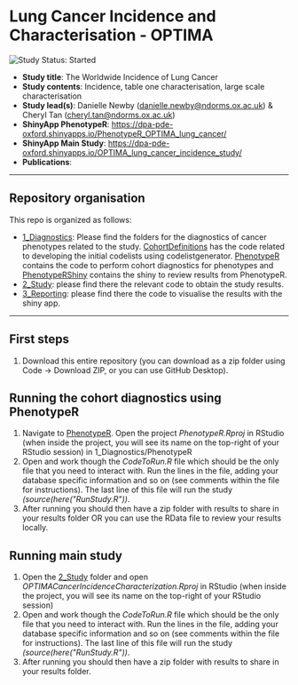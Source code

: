 # Lung Cancer Incidence and Characterisation - OPTIMA
<img src="https://img.shields.io/badge/Study%20Status-Started-blue.svg" alt="Study Status: Started">

- **Study title**: The Worldwide Incidence of Lung Cancer
- **Study contents**: Incidence, table one characterisation, large scale characterisation
- **Study lead(s)**: Danielle Newby (danielle.newby@ndorms.ox.ac.uk) & Cheryl Tan (cheryl.tan@ndorms.ox.ac.uk)
- **ShinyApp PhenotypeR**: https://dpa-pde-oxford.shinyapps.io/PhenotypeR_OPTIMA_lung_cancer/
- **ShinyApp Main Study**: https://dpa-pde-oxford.shinyapps.io/OPTIMA_lung_cancer_incidence_study/
- **Publications**:

---

## Repository organisation

This repo is organized as follows:
- [1_Diagnostics](https://github.com/oxford-pharmacoepi/OPTIMA_incidence_characterization/tree/main/1_Diagnostics): Please find the folders for the diagnostics of cancer phenotypes related to the study. [CohortDefinitions](https://github.com/oxford-pharmacoepi/OPTIMA_incidence_characterization/tree/main/1_Diagnostics/CohortDefinitions) has the code related to developing the initial codelists using codelistgenerator. [PhenotypeR](https://github.com/oxford-pharmacoepi/OPTIMA_incidence_characterization/tree/main/1_Diagnostics/PhenotypeR) contains the code to perform cohort diagnostics for phenotypes and [PhenotypeRShiny](https://github.com/oxford-pharmacoepi/OPTIMA_incidence_characterization/tree/main/1_Diagnostics/PhenotypeRShiny) contains the shiny to review results from PhenotypeR.
- [2_Study](https://github.com/oxford-pharmacoepi/OPTIMA_incidence_characterization/tree/main/2_Study): please find there the relevant code to obtain the study results.
- [3_Reporting](https://github.com/oxford-pharmacoepi/OPTIMA_incidence_characterization/tree/main/3_Reporting): please find there the code to visualise the results with the shiny app.

---

## First steps
1) Download this entire repository (you can download as a zip folder using Code -> Download ZIP, or you can use GitHub Desktop). 

## Running the cohort diagnostics using PhenotypeR
1) Navigate to [PhenotypeR](https://github.com/oxford-pharmacoepi/OPTIMA_incidence_characterization/tree/main/1_Diagnostics/PhenotypeR). Open the project <i>PhenotypeR.Rproj</i> in RStudio (when inside the project, you will see its name on the top-right of your RStudio session) in 1_Diagnostics/PhenotypeR
2) Open and work though the <i>CodeToRun.R</i> file which should be the only file that you need to interact with. Run the lines in the file, adding your database specific information and so on (see comments within the file for instructions). The last line of this file will run the study <i>(source(here("RunStudy.R"))</i>.     
3) After running you should then have a zip folder with results to share in your results folder OR you can use the RData file to review your results locally.

## Running main study
1) Open the [2_Study](https://github.com/oxford-pharmacoepi/OPTIMA_incidence_characterization/tree/main/2_Study) folder and open <i>OPTIMACancerIncidenceCharacterization.Rproj</i> in RStudio (when inside the project, you will see its name on the top-right of your RStudio session)
2) Open and work though the <i>CodeToRun.R</i> file which should be the only file that you need to interact with. Run the lines in the file, adding your database specific information and so on (see comments within the file for instructions). The last line of this file will run the study <i>(source(here("RunStudy.R"))</i>.     
3) After running you should then have a zip folder with results to share in your results folder.
